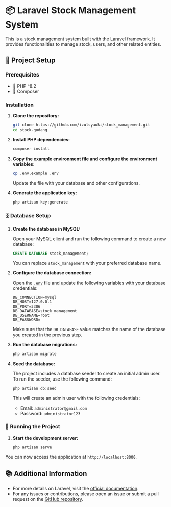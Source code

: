 # 📦 Laravel Stock Management System

This is a stock management system built with the Laravel framework. It provides functionalities to manage stock, users, and other related entities.

## 🚀 Project Setup

### Prerequisites

- 🐘 PHP ^8.2
- 🎼 Composer

### Installation

1. **Clone the repository:**

    ```sh
    git clone https://github.com/izulsyauki/stock_management.git
    cd stock-gudang
    ```

2. **Install PHP dependencies:**

    ```sh
    composer install
    ```

3. **Copy the example environment file and configure the environment variables:**

    ```sh
    cp .env.example .env
    ```

    Update the  file with your database and other configurations.

4. **Generate the application key:**


    ```sh
    php artisan key:generate
    ```

### 🗄️ Database Setup

1. **Create the database in MySQL:**

    Open your MySQL client and run the following command to create a new database:

    ```sql
    CREATE DATABASE stock_management;
    ```

    You can replace `stock_management` with your preferred database name.

2. **Configure the database connection:**

    Open the [`.env`](.env) file and update the following variables with your database credentials:

    ```env
    DB_CONNECTION=mysql
    DB_HOST=127.0.0.1
    DB_PORT=3306
    DB_DATABASE=stock_management
    DB_USERNAME=root
    DB_PASSWORD=
    ```

    Make sure that the `DB_DATABASE` value matches the name of the database you created in the previous step.

3. **Run the database migrations:**

    ```sh
    php artisan migrate
    ```

4. **Seed the database:**

    The project includes a database seeder to create an initial admin user. To run the seeder, use the following command:

    ```sh
    php artisan db:seed
    ```

    This will create an admin user with the following credentials:

    - Email: `administrator@gmail.com`
    - Password: `administrator123`

### 🏃 Running the Project

1. **Start the development server:**

    ```sh
    php artisan serve
    ```

You can now access the application at `http://localhost:8000`.

## 📚 Additional Information

- For more details on Laravel, visit the [official documentation](https://laravel.com/docs).
- For any issues or contributions, please open an issue or submit a pull request on the [GitHub repository](https://github.com/your-repo/laravel-stock-management).

